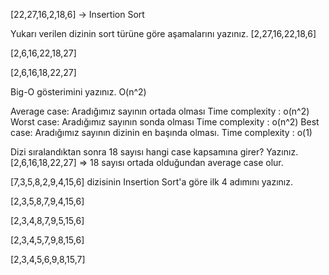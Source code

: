 [22,27,16,2,18,6] -> Insertion Sort

Yukarı verilen dizinin sort türüne göre aşamalarını yazınız.
[2,27,16,22,18,6]

[2,6,16,22,18,27]

[2,6,16,18,22,27]

Big-O gösterimini yazınız.
O(n^2)

Average case: Aradığımız sayının ortada olması Time complexity : o(n^2)
Worst case: Aradığımız sayının sonda olması Time complexity : o(n^2)
Best case: Aradığımız sayının dizinin en başında olması. Time complexity : o(1)

Dizi sıralandıktan sonra 18 sayısı hangi case kapsamına girer? Yazınız.
[2,6,16,18,22,27] => 18 sayısı ortada olduğundan average case olur.

[7,3,5,8,2,9,4,15,6] dizisinin Insertion Sort'a göre ilk 4 adımını yazınız.

[2,3,5,8,7,9,4,15,6]

[2,3,4,8,7,9,5,15,6]

[2,3,4,5,7,9,8,15,6]

[2,3,4,5,6,9,8,15,7]


